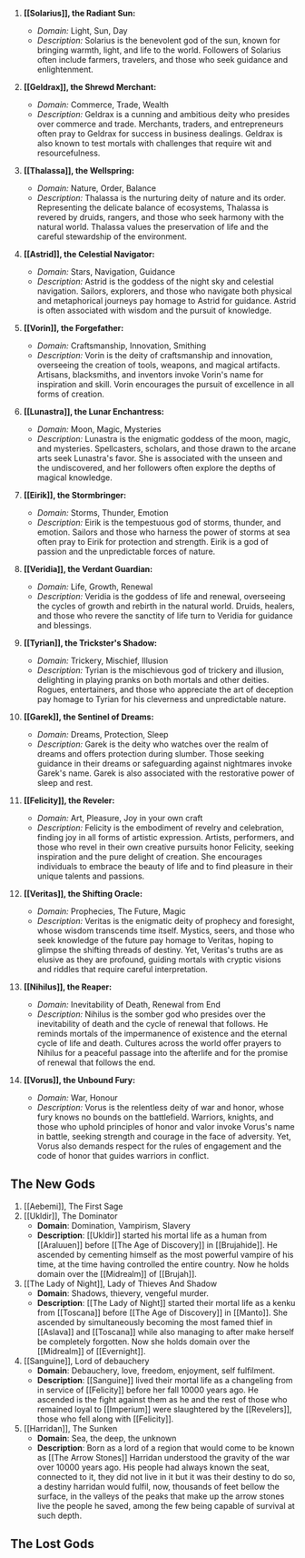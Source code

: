 1. **[[Solarius]], the Radiant Sun:**
    
    - _Domain:_ Light, Sun, Day
    - _Description:_ Solarius is the benevolent god of the sun, known for bringing warmth, light, and life to the world. Followers of Solarius often include farmers, travelers, and those who seek guidance and enlightenment.
2. **[[Geldrax]], the Shrewd Merchant:**
    
    - _Domain:_ Commerce, Trade, Wealth
    - _Description:_ Geldrax is a cunning and ambitious deity who presides over commerce and trade. Merchants, traders, and entrepreneurs often pray to Geldrax for success in business dealings. Geldrax is also known to test mortals with challenges that require wit and resourcefulness.
3. **[[Thalassa]], the Wellspring:**
    
    - _Domain:_ Nature, Order, Balance
    - _Description:_ Thalassa is the nurturing deity of nature and its order. Representing the delicate balance of ecosystems, Thalassa is revered by druids, rangers, and those who seek harmony with the natural world. Thalassa values the preservation of life and the careful stewardship of the environment.
4. **[[Astrid]], the Celestial Navigator:**
    
    - _Domain:_ Stars, Navigation, Guidance
    - _Description:_ Astrid is the goddess of the night sky and celestial navigation. Sailors, explorers, and those who navigate both physical and metaphorical journeys pay homage to Astrid for guidance. Astrid is often associated with wisdom and the pursuit of knowledge.
5. **[[Vorin]], the Forgefather:**
    
    - _Domain:_ Craftsmanship, Innovation, Smithing
    - _Description:_ Vorin is the deity of craftsmanship and innovation, overseeing the creation of tools, weapons, and magical artifacts. Artisans, blacksmiths, and inventors invoke Vorin's name for inspiration and skill. Vorin encourages the pursuit of excellence in all forms of creation.
6. **[[Lunastra]], the Lunar Enchantress:**
    
    - _Domain:_ Moon, Magic, Mysteries
    - _Description:_ Lunastra is the enigmatic goddess of the moon, magic, and mysteries. Spellcasters, scholars, and those drawn to the arcane arts seek Lunastra's favor. She is associated with the unseen and the undiscovered, and her followers often explore the depths of magical knowledge.
7. **[[Eirik]], the Stormbringer:**
    
    - _Domain:_ Storms, Thunder, Emotion
    - _Description:_ Eirik is the tempestuous god of storms, thunder, and emotion. Sailors and those who harness the power of storms at sea often pray to Eirik for protection and strength. Eirik is a god of passion and the unpredictable forces of nature.
8. **[[Veridia]], the Verdant Guardian:**
    
    - _Domain:_ Life, Growth, Renewal
    - _Description:_ Veridia is the goddess of life and renewal, overseeing the cycles of growth and rebirth in the natural world. Druids, healers, and those who revere the sanctity of life turn to Veridia for guidance and blessings.
9. **[[Tyrian]], the Trickster's Shadow:**
    
    - _Domain:_ Trickery, Mischief, Illusion
    - _Description:_ Tyrian is the mischievous god of trickery and illusion, delighting in playing pranks on both mortals and other deities. Rogues, entertainers, and those who appreciate the art of deception pay homage to Tyrian for his cleverness and unpredictable nature.
10. **[[Garek]], the Sentinel of Dreams:**
    
	- _Domain:_ Dreams, Protection, Sleep
	- _Description:_ Garek is the deity who watches over the realm of dreams and offers protection during slumber. Those seeking guidance in their dreams or safeguarding against nightmares invoke Garek's name. Garek is also associated with the restorative power of sleep and rest.
11. **[[Felicity]], the Reveler:**
    
    - _Domain:_ Art, Pleasure, Joy in your own craft
    - _Description:_ Felicity is the embodiment of revelry and celebration, finding joy in all forms of artistic expression. Artists, performers, and those who revel in their own creative pursuits honor Felicity, seeking inspiration and the pure delight of creation. She encourages individuals to embrace the beauty of life and to find pleasure in their unique talents and passions.
12. **[[Veritas]], the Shifting Oracle:**
    
    - _Domain:_ Prophecies, The Future, Magic
    - _Description:_ Veritas is the enigmatic deity of prophecy and foresight, whose wisdom transcends time itself. Mystics, seers, and those who seek knowledge of the future pay homage to Veritas, hoping to glimpse the shifting threads of destiny. Yet, Veritas's truths are as elusive as they are profound, guiding mortals with cryptic visions and riddles that require careful interpretation.
13. **[[Nihilus]], the Reaper:**
    
    - _Domain:_ Inevitability of Death, Renewal from End
    - _Description:_ Nihilus is the somber god who presides over the inevitability of death and the cycle of renewal that follows. He reminds mortals of the impermanence of existence and the eternal cycle of life and death. Cultures across the world offer prayers to Nihilus for a peaceful passage into the afterlife and for the promise of renewal that follows the end.
14. **[[Vorus]], the Unbound Fury:**
    
    - _Domain:_ War, Honour
    - _Description:_ Vorus is the relentless deity of war and honor, whose fury knows no bounds on the battlefield. Warriors, knights, and those who uphold principles of honor and valor invoke Vorus's name in battle, seeking strength and courage in the face of adversity. Yet, Vorus also demands respect for the rules of engagement and the code of honor that guides warriors in conflict.
## The New Gods
1. [[Aebemi]], The First Sage
1. [[Ukldir]], The Dominator
	 * **Domain**: Domination, Vampirism, Slavery
	 * **Description**: [[Ukldir]] started his mortal life as a human from [[Araluuen]] before [[The Age of Discovery]] in [[Brujahide]]. He ascended by cementing himself as the most powerful vampire of his time, at the time having controlled the entire country. Now he holds domain over the [[Midrealm]] of [[Brujah]].
2. [[The Lady of Night]], Lady of Thieves And Shadow 
	 * **Domain**: Shadows, thievery, vengeful murder.
	 * **Description**: [[The Lady of Night]] started their mortal life as a kenku from [[Toscana]] before [[The Age of Discovery]] in [[Manto]]. She ascended by simultaneously becoming the most famed thief in [[Aslava]] and [[Toscana]] while also managing to after make herself be completely forgotten. Now she holds domain over the [[Midrealm]] of [[Evernight]].
3. [[Sanguine]], Lord of debauchery
	 * **Domain**: Debauchery, love, freedom, enjoyment, self fulfilment.
	 * **Description**: [[Sanguine]] lived their mortal life as a changeling from in service of [[Felicity]] before her fall 10000 years ago. He ascended is the fight against them as he and the rest of those who remained loyal to [[Imperium]] were slaughtered by the [[Revelers]], those who fell along with [[Felicity]].
4. [[Harridan]], The Sunken
	- **Domain**: Sea, the deep, the unknown
	- **Description**: Born as a lord of a region that would come to be known as [[The Arrow Stones]] Harridan understood the gravity of the war over 10000 years ago. His people had always known the seat, connected to it, they did not live in it but it was their destiny to do so, a destiny harridan would fulfil, now, thousands of feet bellow the surface, in the valleys of the peaks that make up the arrow stones live the people he saved, among the few being capable of survival at such depth.

## The Lost Gods
